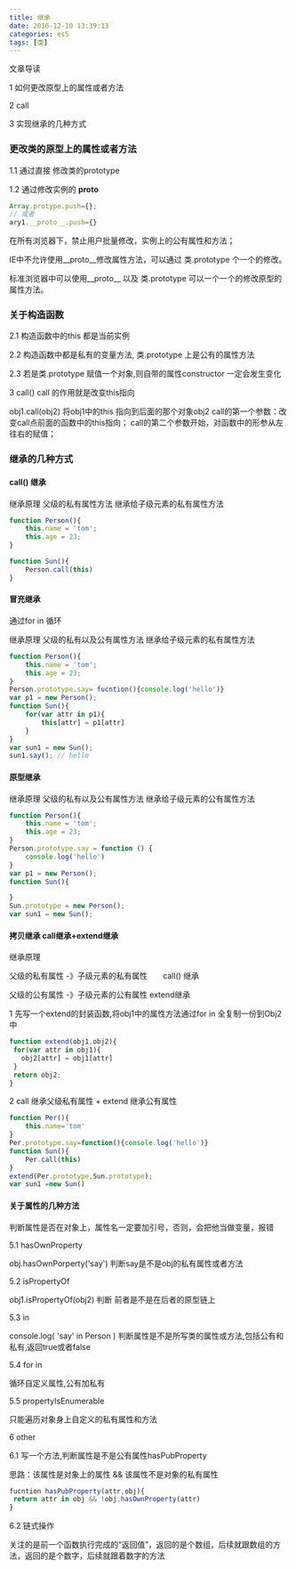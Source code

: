 ```yaml
---
title: 继承
date: 2016-12-10 13:39:13
categories: es5
tags: [类]
---
```


<!--more-->

文章导读

1 如何更改原型上的属性或者方法

2 call

3 实现继承的几种方式

### 更改类的原型上的属性或者方法

1.1 通过直接 修改类的prototype


1.2 通过修改实例的 __proto__

```javascript
Array.protype.push={};
// 或者
ary1.__proto__.push={}
```

在所有浏览器下，禁止用户批量修改，实例上的公有属性和方法；

IE中不允许使用__proto__修改属性方法，可以通过 类.prototype 个一个的修改。

标准浏览器中可以使用__proto__ 以及  类.prototype 可以一个一个的修改原型的属性方法。

### 关于构造函数
2.1 构造函数中的this 都是当前实例

2.2 构造函数中都是私有的变量方法, 类.prototype 上是公有的属性方法

2.3 若是类.prototype  赋值一个对象,则自带的属性constructor 一定会发生变化

3 call()
call 的作用就是改变this指向

obj1.call(obj2)
将obj1中的this 指向到后面的那个对象obj2
call的第一个参数：改变call点前面的函数中的this指向；
call的第二个参数开始，对函数中的形参从左往右的赋值；

###  继承的几种方式

#### call() 继承

继承原理  父级的私有属性方法 继承给子级元素的私有属性方法

```javascript
function Person(){
    this.name = 'tom';
    this.age = 23;
}

function Sun(){
    Person.call(this)
}
```

#### 冒充继承
通过for in 循环

继承原理  父级的私有以及公有属性方法 继承给子级元素的私有属性方法

```javascript
function Person(){
    this.name = 'tom';
    this.age = 23;
}
Person.prototype.say= fucntion(){console.log('hello')}
var p1 = new Person();
function Sun(){
    for(var attr in p1){
        this[attr] = p1[attr]
    }
}
var sun1 = new Sun();
sun1.say(); // hello
```

#### 原型继承
继承原理  父级的私有以及公有属性方法 继承给子级元素的公有属性方法

```javascript
function Person(){
    this.name = 'tom';
    this.age = 23;
}
Person.prototype.say = function () {
    console.log('hello')
}
var p1 = new Person();
function Sun(){

}
Sun.prototype = new Person();
var sun1 = new Sun();
```

#### 拷贝继承 call继承+extend继承
继承原理

父级的私有属性 -》子级元素的私有属性　　call() 继承

父级的公有属性 -》子级元素的公有属性        extend继承

1 先写一个extend的封装函数,将obj1中的属性方法通过for in 全复制一份到Obj2中

```javascript
function extend(obj1,obj2){
 for(var attr in obj1){
   obj2[attr] = obj1[attr]
 }
 return obj2;
}
```

2 call 继承父级私有属性 + extend 继承公有属性

```javascript
function Per(){
    this.name='tom'
}
Per.prototype.say=function(){console.log('hello')}
function Sun(){
    Per.call(this)
}
extend(Per.prototype,Sun.prototype);
var sun1 =new Sun()
```

#### 关于属性的几种方法
判断属性是否在对象上，属性名一定要加引号，否则，会把他当做变量，报错

5.1  hasOwnProperty

obj.hasOwnPorperty('say')
判断say是不是obj的私有属性或者方法

5.2 isPropertyOf

obj1.isPropertyOf(obj2)
判断 前者是不是在后者的原型链上

5.3 in

console.log( 'say' in Person )
判断属性是不是所写类的属性或方法,包括公有和私有,返回true或者false

5.4 for in

循环自定义属性,公有加私有

5.5  propertyIsEnumerable

只能遍历对象身上自定义的私有属性和方法

6 other

6.1 写一个方法,判断属性是不是公有属性hasPubProperty

思路：该属性是对象上的属性 && 该属性不是对象的私有属性

```javascript
fucntion hasPubProperty(attr,obj){
 return attr in obj && !obj.hasOwnProperty(attr)
}
```

6.2 链式操作

关注的是前一个函数执行完成的“返回值”，返回的是个数组，后续就跟数组的方法，返回的是个数字，后续就跟着数字的方法
 

